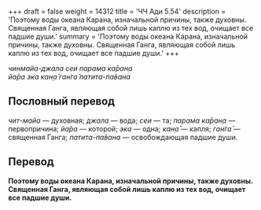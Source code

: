 +++
draft = false
weight = 14312
title = 'ЧЧ Ади 5.54'
description = 'Поэтому воды океана Карана, изначальной причины, также духовны. Священная Ганга, являющая собой лишь каплю из тех вод, очищает все падшие души.'
summary = 'Поэтому воды океана Карана, изначальной причины, также духовны. Священная Ганга, являющая собой лишь каплю из тех вод, очищает все падшие души.'
+++

_чинмайа-джала сеи парама ка̄ран̣а  
йа̄ра эка кан̣а̄ ган̇га̄ патита-па̄вана_

## Пословный перевод

_чит_\-_майа_ — духовная; _джала_ — вода; _сеи_ — та; _парама_ _ка̄ран̣а_ — первопричина; _йа̄ра_ — которой; _эка_ — одна; _кан̣а̄_ — капля; _ган̇га̄_ — священная Ганга; _патита_\-_па̄вана_ — освобождающая падшие души.

## Перевод

**Поэтому воды океана Карана, изначальной причины, также духовны. Священная Ганга, являющая собой лишь каплю из тех вод, очищает все падшие души.**
